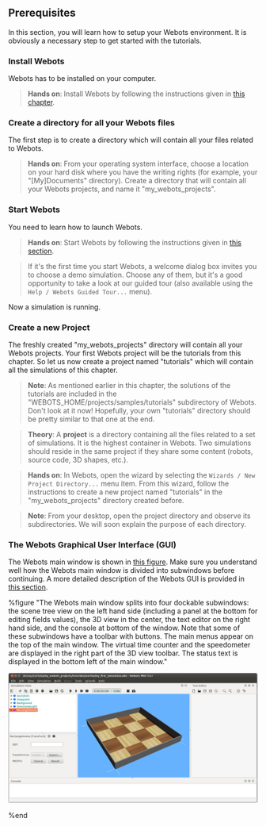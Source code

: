## Prerequisites

In this section, you will learn how to setup your Webots environment. It is
obviously a necessary step to get started with the tutorials.

### Install Webots

Webots has to be installed on your computer.

> **Hands on**:
Install Webots by following the instructions given in [this
chapter](installing-webots.md).

### Create a directory for all your Webots files

The first step is to create a directory which will contain all your files
related to Webots.

> **Hands on**:
From your operating system  interface, choose a location on your hard disk where
you have the writing rights (for example, your "[My]Documents" directory).
Create a directory that will contain all your Webots projects, and name it
"my\_webots\_projects".

### Start Webots

You need to learn how to launch Webots.

> **Hands on**:
Start Webots by following the instructions given in [this
section](starting-webots.md).

> If it's the first time you start Webots, a welcome dialog box invites you to
choose a demo simulation. Choose any of them, but it's a good opportunity to
take a look at our guided tour (also available using the `Help / Webots Guided
Tour...` menu).

Now a simulation is running.

### Create a new Project

The freshly created "my\_webots\_projects" directory will contain all your
Webots projects. Your first Webots project will be the tutorials from this
chapter. So let us now create a project named "tutorials" which will contain all
the simulations of this chapter.

> **Note**:
As mentioned earlier in this chapter, the solutions of the tutorials are
included in the "WEBOTS\_HOME/projects/samples/tutorials" subdirectory of
Webots. Don't look at it now! Hopefully, your own "tutorials" directory should
be pretty similar to that one at the end.

<!-- -->

> **Theory**:
A **project** is a directory containing all the files related to a set of
simulations. It is the highest container in Webots. Two simulations should
reside in the same project if they share some content (robots, source code, 3D
shapes, etc.).

<!-- -->

> **Hands on**:
In Webots, open the wizard by selecting the `Wizards / New Project Directory...`
menu item. From this wizard, follow the instructions to create a new project
named "tutorials" in the "my\_webots\_projects" directory created before.

<!-- -->

> **Note**:
From your desktop, open the project directory and observe its subdirectories. We
will soon explain the purpose of each directory.

### The Webots Graphical User Interface (GUI)

The Webots main window is shown in [this
figure](#the-webots-main-window-splits-into-four-dockable-subwindows-the-scene-tree-view-on-the-left-hand-side-including-a-panel-at-the-bottom-for-editing-fields-values-the-3d-view-in-the-center-the-text-editor-on-the-right-hand-side-and-the-console-at-bottom-of-the-window-note-that-some-of-these-subwindows-have-a-toolbar-with-buttons-the-main-menus-appear-on-the-top-of-the-main-window-the-virtual-time-counter-and-the-speedometer-are-displayed-in-the-right-part-of-the-3d-view-toolbar-the-status-text-is-displayed-in-the-bottom-left-of-the-main-window).
Make sure you understand well how the Webots main window is divided into
subwindows before continuing. A more detailed description of the Webots GUI is
provided in [this section](the-user-interface.md).

%figure "The Webots main window splits into four dockable subwindows: the scene tree view on the left hand side (including a panel at the bottom for editing fields values), the 3D view in the center, the text editor on the right hand side, and the console at bottom of the window. Note that some of these subwindows have a toolbar with buttons. The main menus appear on the top of the main window. The virtual time counter and the speedometer are displayed in the right part of the 3D view toolbar. The status text is displayed in the bottom left of the main window."

![tutorial_gui.png](images/tutorial_gui.png)

%end
